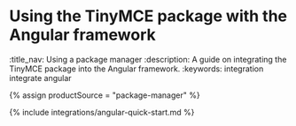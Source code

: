 # Using the TinyMCE package with the Angular framework
:title_nav: Using a package manager
:description: A guide on integrating the TinyMCE package into the Angular framework.
:keywords: integration integrate angular

{% assign productSource = "package-manager" %}

{% include integrations/angular-quick-start.md %}
